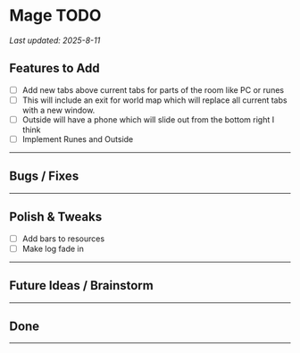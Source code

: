 # Mage TODO

_Last updated: 2025-8-11_


## Features to Add
- [ ] Add new tabs above current tabs for parts of the room like PC or runes
- [ ] This will include an exit for world map which will replace all current tabs with a new window.
- [ ] Outside will have a phone which will slide out from the bottom right I think
- [ ] Implement Runes and Outside

---

## Bugs / Fixes

---

## Polish & Tweaks
- [ ] Add bars to resources
- [ ] Make log fade in

---

## Future Ideas / Brainstorm

---

## Done

---
